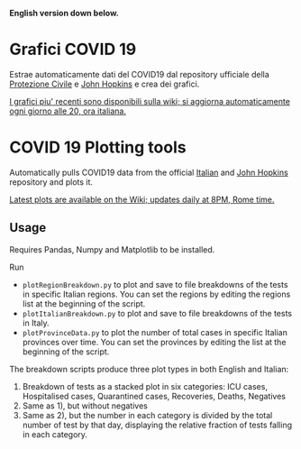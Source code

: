 **English version down below.**

# Grafici COVID 19

Estrae automaticamente dati del COVID19 dal repository ufficiale della [Protezione Civile](https://github.com/pcm-dpc/COVID-19) e [John Hopkins](https://github.com/CSSEGISandData/COVID-19/tree/master/csse_covid_19_data) e crea dei grafici.

[I grafici piu' recenti sono disponibili sulla wiki; si aggiorna automaticamente ogni giorno alle 20, ora italiana.](https://github.com/simonecid/COVID19_Analysis/wiki)

# COVID 19 Plotting tools

Automatically pulls COVID19 data from the official [Italian](https://github.com/pcm-dpc/COVID-19) and [John Hopkins](https://github.com/CSSEGISandData/COVID-19/tree/master/csse_covid_19_data) repository and plots it.

[Latest plots are available on the Wiki; updates daily at 8PM, Rome time.](https://github.com/simonecid/COVID19_Analysis/wiki)

## Usage

Requires Pandas, Numpy and Matplotlib to be installed.

Run 

 * ```plotRegionBreakdown.py``` to plot and save to file breakdowns of the tests in specific Italian regions. You can set the regions by editing the regions list at the beginning of the script.
 * ```plotItalianBreakdown.py``` to plot and save to file breakdowns of the tests in Italy.
 * ```plotProvinceData.py``` to plot the number of total cases in specific Italian provinces over time. You can set the provinces by editing the list at the beginning of the script.

The breakdown scripts produce three plot types in both English and Italian:

 1) Breakdown of tests as a stacked plot in six categories: ICU cases, Hospitalised cases, Quarantined cases, Recoveries, Deaths, Negatives
 2) Same as 1), but without negatives
 3) Same as 2), but the number in each category is divided by the total number of test by that day, displaying the relative fraction of tests falling in each category.
